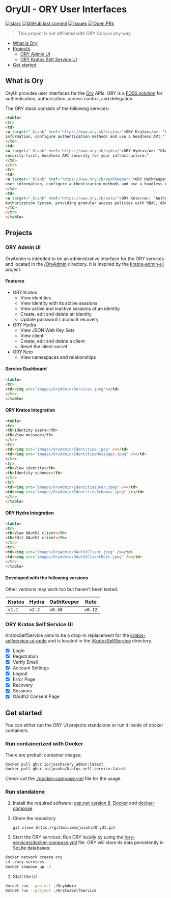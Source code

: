 ﻿# OryUI - ORY User Interfaces

[![stars](https://badgen.net/github/stars/josxha/OryUI?label=stars&color=green&icon=github)](https://github.com/josxha/OryUI/stargazers)
[![GitHub last commit](https://img.shields.io/github/last-commit/josxha/OryUI)](https://github.com/josxha/OryUI)
[![Issues](https://img.shields.io/github/issues/josxha/OryUI)](https://github.com/josxha/OryUI/issues)
[![Open PRs](https://badgen.net/github/open-prs/josxha/flutter_map_cache?label=Open+PRs&color=green)](https://GitHub.com/josxha/OryUI/pulls)

> This project is not affiliated with ORY Corp in any way.

- [What is Ory](#what-is-ory)
- [Projects](#projects)
  - [ORY Admin UI](#ory-admin-ui)
  - [ORY Kratos Self Service UI](#ory-kratos-self-service-ui)
- [Get started](#get-started)

## What is Ory

OryUI provides user interfaces for the [Ory](https://www.ory.sh/) APIs. ORY is a
[FOSS solution](https://www.ory.sh/open-source/) for authentication, authorization, access control, and delegation.

The ORY stack consists of the following services:

```html
<table>
<tr>
<td>
<a target="_blank" href="https://www.ory.sh/kratos/">ORY Kratos</a>: "Cloud native user management system. Provision IDs, store user 
information, configure authentication methods and use a headless API."
</td>
<td>
<a target="_blank" href="https://www.ory.sh/hydra/">ORY Hydra</a>: "OAuth 2.0 and OpenID Certified® OpenID Connect server. Cloud native, 
security-first, headless API security for your infrastructure."
</td>
</tr>
<tr>
<td>
<a target="_blank" href="https://www.ory.sh/oathkeeper/">ORY OathKeeper</a>: "Cloud native user management system. Provision IDs, store 
user information, configure authentication methods and use a headless API."
</td>
<td>
<a target="_blank" href="https://www.ory.sh/keto/">ORY Keto</a>: "Authorization Server inspired by Google's consistent, global 
Authorization System, providing granular access policies with RBAC, ABAC and ACL."
</td>
</tr>
</table>
```

## Projects

### ORY Admin UI

OryAdmin is intended to be an administrative interface for the ORY services and located in the
[/OryAdmin](/OryAdmin) directory. It is inspired by the [kratos-admin-ui](https://github.com/dfoxg/kratos-admin-ui)
project.

#### Features

- ORY Kratos
  - View identities
  - View identity with its active sessions
  - View active and inactive sessions of an identity
  - Create, edit and delete an identity
  - Update password / account recovery
- ORY Hydra
  - View JSON Web Key Sets
  - View client
  - Create, edit and delete a client
  - Reset the client secret
- ORY Keto
  - View namespaces and relationships

#### Service Dashboard

```html
<table>
<tr>
<td><img src="images/OryAdmin/Services.jpeg"></td>
</tr>
</table>
```

#### ORY Kratos Integration

```html
<table>
<tr>
<th>Identity users</th>
<th>View message</th>
</tr>
<tr>
<td><img src="images/OryAdmin/Identities.jpeg" /></td>
<td><img src="images/OryAdmin/IdentitiesMessages.jpeg" /></td>
</tr>
<tr>
<th>View identity</th>
<th>Identity schemas</th>
</tr>
<tr>
<td><img src="images/OryAdmin/IdentitiesUser.jpeg" /></td>
<td><img src="images/OryAdmin/IdentitiesSchemas.jpeg" /></td>
</tr>
</table>
```

#### ORY Hydra Integration

```html
<table>
<tr>
<th>View OAuth2 client</th>
<th>Edit OAuth2 client</th>
</tr>
<tr>
<td><img src="images/OryAdmin/OAuth2Client.jpeg" /></td>
<td><img src="images/OryAdmin/OAuth2ClientEdit.jpeg" /></td>
</tr>
</table>
```

#### Developed with the following versions

Other versions may work too but haven't been tested.

| Kratos | Hydra  | OathKeeper | Keto    |
|--------|--------|------------|---------|
| `v1.1` | `v2.2` | `v0.40`    | `v0.12` |

### ORY Kratos Self Service UI

KratosSelfService aims to be a drop-in replacement for
the [kratos-selfservice-ui-node](https://github.com/ory/kratos-selfservice-ui-node) and is located in
the [/KratosSelfService](/KratosSelfService) directory.

- [x] Login
- [x] Registration
- [x] Verify Email
- [x] Account Settings
- [x] Logout
- [x] Error Page
- [x] Recovery
- [x] Sessions
- [x] OAuth2 Consent Page

## Get started

You can either run the ORY UI projects standalone or run it inside of docker containers.

### Run containerized with Docker

There are prebuilt container images:

```bash
docker pull ghcr.io/josxha/ory_admin:latest
docker pull ghcr.io/josxha/kratos_self_service:latest
```

Check out the [./docker-compose.yml](https://github.com/josxha/OryUI/blob/main/docker-compose.yml) file for the usage.

### Run standalone

1. Install the required
   software: [asp.net version 8](https://learn.microsoft.com/de-de/dotnet/core/install/windows), [Docker](https://docs.docker.com/engine/install/)
   and [docker-compose](https://docs.docker.com/compose/install/)
2. Clone the repository

    ```bash
    git clone https://github.com/josxha/OryUI.git
    ```

3. Start the ORY services: Run ORY locally by using the [/ory-services/docker-compose.yml](ory-services/docker-compose.yml) file.
   ORY will store its data persistently in SqLite databases:

```bash
docker network create ory
cd ./ory-services
docker compose up -d
```

1. Start the UI

```bash
dotnet run --project ./OryAdmin
dotnet run --project ./KratosSelfService
```
